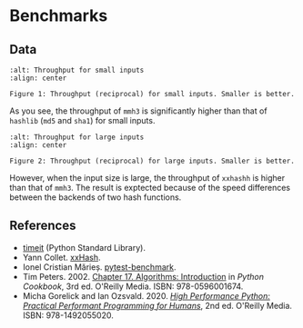 # Benchmarks

## Data

```{figure} images/throughput_small_inputs.png
:alt: Throughput for small inputs
:align: center

Figure 1: Throughput (reciprocal) for small inputs. Smaller is better.
```

As you see, the throughput of `mmh3` is significantly
higher than that of `hashlib` (`md5` and `sha1`) for small inputs.

```{figure} images/throughput_large_inputs.png
:alt: Throughput for large inputs
:align: center

Figure 2: Throughput (reciprocal) for large inputs. Smaller is better.
```

However, when the input size is large, the throughput of `xxhashh` is higher
than that of `mmh3`. The result is exptected because of the speed differences
between the backends of two hash functions.

## References

- [timeit] (Python Standard Library).
- Yann Collet. [xxHash].
- Ionel Cristian Mărieș.
  [pytest-benchmark].
- Tim Peters. 2002. [Chapter 17. Algorithms: Introduction] in _Python Cookbook_,
  3rd ed. O'Reilly Media. ISBN: 978-0596001674.
- Micha Gorelick and Ian Ozsvald. 2020.
  _[High Performance Python: Practical Performant Programming for Humans]_,
  2nd ed. O'Reilly Media. ISBN: 978-1492055020.

[timeit]: https://docs.python.org/3/library/timeit.html
[xxHash]: https://github.com/Cyan4973/xxHash
[pytest-benchmark]: https://github.com/ionelmc/pytest-benchmark
[Chapter 17. Algorithms: Introduction]: https://www.oreilly.com/library/view/python-cookbook/0596001673/ch17.html
[High Performance Python: Practical Performant Programming for Humans]: https://www.oreilly.com/library/view/high-performance-python/9781492055013/
